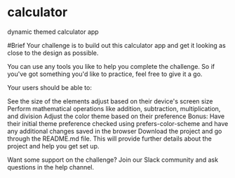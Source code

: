 # calculator
dynamic themed calculator app

#Brief
Your challenge is to build out this calculator app and get it looking as close to the design as possible.

You can use any tools you like to help you complete the challenge. So if you've got something you'd like to practice, feel free to give it a go.

Your users should be able to:

See the size of the elements adjust based on their device's screen size
Perform mathematical operations like addition, subtraction, multiplication, and division
Adjust the color theme based on their preference
Bonus: Have their initial theme preference checked using prefers-color-scheme and have any additional changes saved in the browser
Download the project and go through the README.md file. This will provide further details about the project and help you get set up.

Want some support on the challenge? Join our Slack community and ask questions in the help channel.
